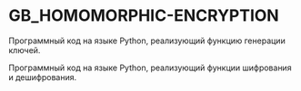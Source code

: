 # GB_HOMOMORPHIC-ENCRYPTION
Программный код на языке Python, реализующий функцию генерации ключей.

Программный код на языке Python, реализующий функции шифрования и дешифрования.
